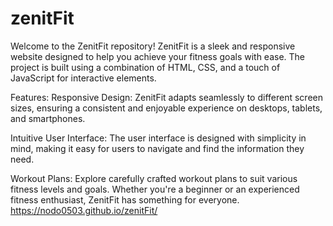 # zenitFit
Welcome to the ZenitFit repository! ZenitFit is a sleek and responsive website designed to help you achieve your fitness goals with ease. The project is built using a combination of HTML, CSS, and a touch of JavaScript for interactive elements.

Features: Responsive Design: ZenitFit adapts seamlessly to different screen sizes, ensuring a consistent and enjoyable experience on desktops, tablets, and smartphones.

Intuitive User Interface: The user interface is designed with simplicity in mind, making it easy for users to navigate and find the information they need.

Workout Plans: Explore carefully crafted workout plans to suit various fitness levels and goals. Whether you're a beginner or an experienced fitness enthusiast, ZenitFit has something for everyone.
https://nodo0503.github.io/zenitFit/

